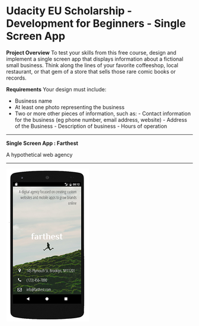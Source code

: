 # Udacity EU Scholarship - Development for Beginners - Single Screen App

**Project Overview**
To test your skills from this free course, design and implement a single screen app that displays information about a fictional small business. Think along the lines of your favorite coffeeshop, local restaurant, or that gem of a store that sells those rare comic books or records.

**Requirements**
Your design must include:

- Business name
- At least one photo representing the business
- Two or more other pieces of information, such as:
        - Contact information for the business (eg phone number, email address, website)
        - Address of the Business
        - Description of business
        - Hours of operation
--------------------------------------------------------------------------------

**Single Screen App : Farthest**

A hypothetical web agency

-------------------------------------------------------------------------------

![](https://github.com/maximilianventura/SingleScreenApp/blob/master/SingleScreenApp.jpg)

